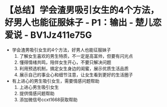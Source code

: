 # 【总结】学会渣男吸引女生的4个方法，好男人也能征服妹子 - P1：输出 - 楚儿恋爱说 - BV1Jz411e75G

-   学会渣男吸引女生的4个方法，好男人也能征服妹子
    1.  了解女生喜欢的男生特质，不一定是高富帅，但要有闪光点
    2.  懂得情绪共鸣，陪伴女生开心，不要只解决问题
    3.  利用预选机制，搞定女生身边的闺蜜，展示优质生活品质
    4.  展示自己的事业心和细节注意，让女生看到更好的生活圈子
-   有上进心的男生吸引女生，需要情感问题帮助
    1.  上进心男生吸引女生
    2.  提供情感问题帮助
    3.  添加微信号ccxt1668获取帮助